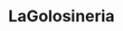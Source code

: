 ---
title: "LaGolosineria"
url: /ciudad-autonoma-de-buenos-aires/lagolosineria/
shop: tienda de variedades
---